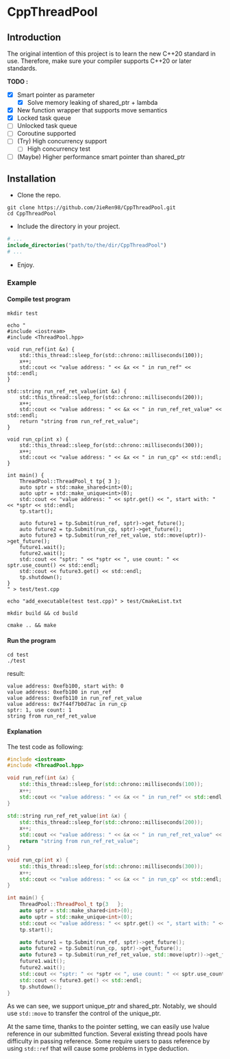 # CppThreadPool
## Introduction
The original intention of this project is to learn the new C++20 standard in use. Therefore, make sure your compiler supports C++20 or later standards.

**TODO :**
- [x] Smart pointer as parameter
  - [x] Solve memory leaking of shared_ptr + lambda
- [x] New function wrapper that supports move semantics
- [x] Locked task queue
- [ ] Unlocked task queue
- [ ] Coroutine supported
- [ ] (Try) High concurrency support
  - [ ] High concurrency test
- [ ] (Maybe) Higher performance smart pointer than shared_ptr

## Installation
- Clone the repo.
```shell
git clone https://github.com/JieRen98/CppThreadPool.git
cd CppThreadPool
```
- Include the directory in your project.
```cmake
# ...
include_directories("path/to/the/dir/CppThreadPool")
# ...
```
- Enjoy.

### Example
#### Compile test program
```shell
mkdir test

echo "
#include <iostream>
#include <ThreadPool.hpp>

void run_ref(int &x) {
    std::this_thread::sleep_for(std::chrono::milliseconds(100));
    x++;
    std::cout << "value address: " << &x << " in run_ref" << std::endl;
}

std::string run_ref_ret_value(int &x) {
    std::this_thread::sleep_for(std::chrono::milliseconds(200));
    x++;
    std::cout << "value address: " << &x << " in run_ref_ret_value" << std::endl;
    return "string from run_ref_ret_value";
}

void run_cp(int x) {
    std::this_thread::sleep_for(std::chrono::milliseconds(300));
    x++;
    std::cout << "value address: " << &x << " in run_cp" << std::endl;
}

int main() {
    ThreadPool::ThreadPool_t tp{ 3 };
    auto sptr = std::make_shared<int>(0);
    auto uptr = std::make_unique<int>(0);
    std::cout << "value address: " << sptr.get() << ", start with: " << *sptr << std::endl;
    tp.start();

    auto future1 = tp.Submit(run_ref, sptr)->get_future();
    auto future2 = tp.Submit(run_cp, sptr)->get_future();
    auto future3 = tp.Submit(run_ref_ret_value, std::move(uptr))->get_future();
    future1.wait();
    future2.wait();
    std::cout << "sptr: " << *sptr << ", use count: " << sptr.use_count() << std::endl;
    std::cout << future3.get() << std::endl;
    tp.shutdown();
}
" > test/test.cpp

echo "add_executable(test test.cpp)" > test/CmakeList.txt

mkdir build && cd build

cmake .. && make
```

#### Run the program
```shell
cd test
./test
```
result:
```
value address: 0xefb100, start with: 0
value address: 0xefb100 in run_ref
value address: 0xefb110 in run_ref_ret_value
value address: 0x7f44f7b0d7ac in run_cp
sptr: 1, use count: 1
string from run_ref_ret_value
```

#### Explanation
The test code as following:
```c++
#include <iostream>
#include <ThreadPool.hpp>

void run_ref(int &x) {
    std::this_thread::sleep_for(std::chrono::milliseconds(100));
    x++;
    std::cout << "value address: " << &x << " in run_ref" << std::endl;
}

std::string run_ref_ret_value(int &x) {
    std::this_thread::sleep_for(std::chrono::milliseconds(200));
    x++;
    std::cout << "value address: " << &x << " in run_ref_ret_value" << std::endl;
    return "string from run_ref_ret_value";
}

void run_cp(int x) {
    std::this_thread::sleep_for(std::chrono::milliseconds(300));
    x++;
    std::cout << "value address: " << &x << " in run_cp" << std::endl;
}

int main() {
    ThreadPool::ThreadPool_t tp{3   };
    auto sptr = std::make_shared<int>(0);
    auto uptr = std::make_unique<int>(0);
    std::cout << "value address: " << sptr.get() << ", start with: " << *sptr << std::endl;
    tp.start();

    auto future1 = tp.Submit(run_ref, sptr)->get_future();
    auto future2 = tp.Submit(run_cp, sptr)->get_future();
    auto future3 = tp.Submit(run_ref_ret_value, std::move(uptr))->get_future();
    future1.wait();
    future2.wait();
    std::cout << "sptr: " << *sptr << ", use count: " << sptr.use_count() << std::endl;
    std::cout << future3.get() << std::endl;
    tp.shutdown();
}
```

As we can see, we support unique_ptr and shared_ptr. Notably, we should use `std::move` to transfer the control of the unique_ptr.

At the same time, thanks to the pointer setting, we can easily use lvalue reference in our submitted function.
Several existing thread pools have difficulty in passing reference. Some require users to pass reference by using `std::ref` that will cause some problems in type deduction.
